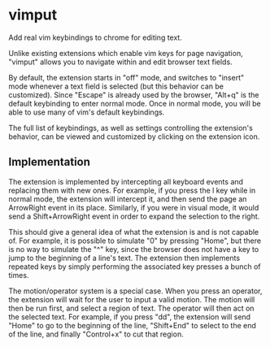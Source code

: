 # vimput

Add real vim keybindings to chrome for editing text.

Unlike existing extensions which enable vim keys for page navigation,
"vimput" allows you to navigate within and edit browser text fields.

By default, the extension starts in "off" mode, and switches to
"insert" mode whenever a text field is selected (but this behavior can
be customized). Since "Escape" is already used by the browser, "Alt+q"
is the default keybinding to enter normal mode. Once in normal mode,
you will be able to use many of vim's default keybindings.

The full list of keybindings, as well as settings controlling the
extension's behavior, can be viewed and customized by clicking on the
extension icon.


## Implementation

The extension is implemented by intercepting all keyboard events and
replacing them with new ones. For example, if you press the l key
while in normal mode, the extension will intercept it, and then send
the page an ArrowRight event in its place. Similarly, if you were in
visual mode, it would send a Shift+ArrowRight event in order to expand
the selection to the right.

This should give a general idea of what the extension is and is not
capable of. For example, it is possible to simulate "0" by pressing
"Home", but there is no way to simulate the "^" key, since the browser
does not have a key to jump to the beginning of a line's text. The
extension then implements repeated keys by simply performing the
associated key presses a bunch of times.

The motion/operator system is a special case. When you press an
operator, the extension will wait for the user to input a valid
motion. The motion will then be run first, and select a region of
text. The operator will then act on the selected text. For example, if
you press "dd", the extension will send "Home" to go to the beginning
of the line, "Shift+End" to select to the end of the line, and finally
"Control+x" to cut that region.




